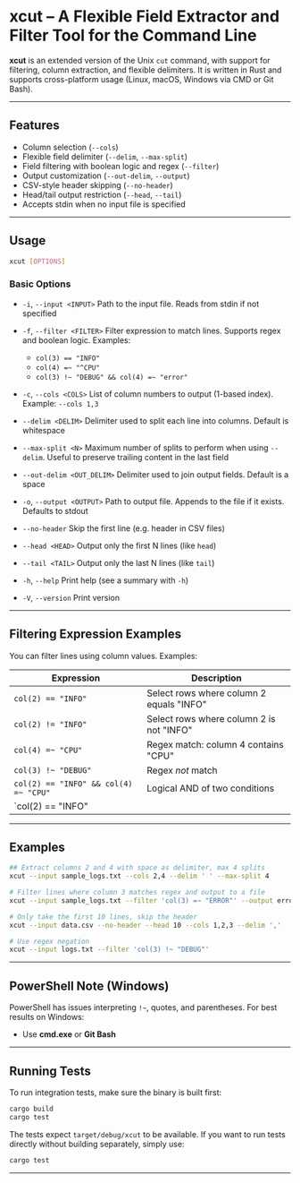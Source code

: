# xcut – A Flexible Field Extractor and Filter Tool for the Command Line

**xcut** is an extended version of the Unix `cut` command, with support for filtering, column extraction, and flexible delimiters.
It is written in Rust and supports cross-platform usage (Linux, macOS, Windows via CMD or Git Bash).

---

## Features

- Column selection (`--cols`)
- Flexible field delimiter (`--delim`, `--max-split`)
- Field filtering with boolean logic and regex (`--filter`)
- Output customization (`--out-delim`, `--output`)
- CSV-style header skipping (`--no-header`)
- Head/tail output restriction (`--head`, `--tail`)
- Accepts stdin when no input file is specified

---

## Usage

```sh
xcut [OPTIONS]
```

### Basic Options

- `-i`, `--input <INPUT>`
  Path to the input file. Reads from stdin if not specified

- `-f`, `--filter <FILTER>`
  Filter expression to match lines. Supports regex and boolean logic.
  Examples:
  - `col(3) == "INFO"`
  - `col(4) =~ "^CPU"`
  - `col(3) !~ "DEBUG" && col(4) =~ "error"`

- `-c`, `--cols <COLS>`
  List of column numbers to output (1-based index).
  Example: `--cols 1,3`

- `--delim <DELIM>`
  Delimiter used to split each line into columns. Default is whitespace

- `--max-split <N>`
  Maximum number of splits to perform when using `--delim`. Useful to preserve trailing content in the last field

- `--out-delim <OUT_DELIM>`
  Delimiter used to join output fields. Default is a space

- `-o`, `--output <OUTPUT>`
  Path to output file. Appends to the file if it exists. Defaults to stdout

- `--no-header`
  Skip the first line (e.g. header in CSV files)

- `--head <HEAD>`
  Output only the first N lines (like `head`)

- `--tail <TAIL>`
  Output only the last N lines (like `tail`)

- `-h`, `--help`
  Print help (see a summary with `-h`)

- `-V`, `--version`
  Print version

---

## Filtering Expression Examples

You can filter lines using column values. Examples:

| Expression                              | Description                                |
|-----------------------------------------|--------------------------------------------|
| `col(2) == "INFO"`                      | Select rows where column 2 equals "INFO"   |
| `col(2) != "INFO"`                      | Select rows where column 2 is not "INFO"   |
| `col(4) =~ "CPU"`                       | Regex match: column 4 contains "CPU"       |
| `col(3) !~ "DEBUG"`                     | Regex *not* match                          |
| `col(2) == "INFO" && col(4) =~ "CPU"`   | Logical AND of two conditions              |
| `col(2) == "INFO" || col(2) == "WARN"`  | Logical OR                                 |

---

## Examples

```bash
## Extract columns 2 and 4 with space as delimiter, max 4 splits
xcut --input sample_logs.txt --cols 2,4 --delim ' ' --max-split 4

# Filter lines where column 3 matches regex and output to a file
xcut --input sample_logs.txt --filter 'col(3) =~ "ERROR"' --output errors.txt

# Only take the first 10 lines, skip the header
xcut --input data.csv --no-header --head 10 --cols 1,2,3 --delim ','

# Use regex negation
xcut --input logs.txt --filter 'col(3) !~ "DEBUG"'
```

---

## PowerShell Note (Windows)

PowerShell has issues interpreting `!~`, quotes, and parentheses.
For best results on Windows:

- Use **cmd.exe** or **Git Bash**

---

## Running Tests

To run integration tests, make sure the binary is built first:

```bash
cargo build
cargo test
```

The tests expect `target/debug/xcut` to be available. If you want to run tests directly without building separately, simply use:

```bash
cargo test
```

---


